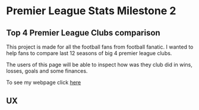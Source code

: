 # Premier League Stats Milestone 2
## Top 4 Premier League Clubs comparison

This project is made for all the football fans from football fanatic. I wanted to help fans to compare last 12 seasons of big 4 premier league clubs.

The users of this page will be able to inspect how was they club did in wins, losses, goals and some finances.

To see my webpage click [here](https://matijabas.github.io/Premier_league_stats/)

## UX
